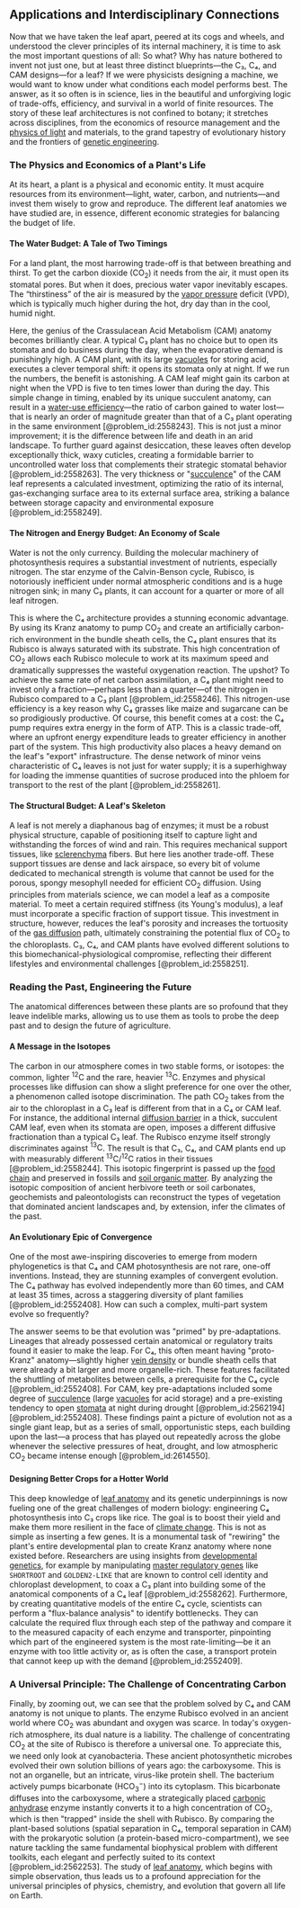 ## Applications and Interdisciplinary Connections

Now that we have taken the leaf apart, peered at its cogs and wheels, and understood the clever principles of its internal machinery, it is time to ask the most important questions of all: So what? Why has nature bothered to invent not just one, but at least three distinct blueprints—the C₃, C₄, and CAM designs—for a leaf? If we were physicists designing a machine, we would want to know under what conditions each model performs best. The answer, as it so often is in science, lies in the beautiful and unforgiving logic of trade-offs, efficiency, and survival in a world of finite resources. The story of these leaf architectures is not confined to botany; it stretches across disciplines, from the economics of resource management and the [physics of light](@article_id:274433) and materials, to the grand tapestry of evolutionary history and the frontiers of [genetic engineering](@article_id:140635).

### The Physics and Economics of a Plant's Life

At its heart, a plant is a physical and economic entity. It must acquire resources from its environment—light, water, carbon, and nutrients—and invest them wisely to grow and reproduce. The different leaf anatomies we have studied are, in essence, different economic strategies for balancing the budget of life.

#### The Water Budget: A Tale of Two Timings

For a land plant, the most harrowing trade-off is that between breathing and thirst. To get the carbon dioxide ($\text{CO}_2$) it needs from the air, it must open its stomatal pores. But when it does, precious water vapor inevitably escapes. The “thirstiness” of the air is measured by the [vapor pressure](@article_id:135890) deficit (VPD), which is typically much higher during the hot, dry day than in the cool, humid night.

Here, the genius of the Crassulacean Acid Metabolism (CAM) anatomy becomes brilliantly clear. A typical C₃ plant has no choice but to open its stomata and do business during the day, when the evaporative demand is punishingly high. A CAM plant, with its large [vacuoles](@article_id:195399) for storing acid, executes a clever temporal shift: it opens its stomata only at night. If we run the numbers, the benefit is astonishing. A CAM leaf might gain its carbon at night when the VPD is five to ten times lower than during the day. This simple change in timing, enabled by its unique succulent anatomy, can result in a [water-use efficiency](@article_id:143696)—the ratio of carbon gained to water lost—that is nearly an order of magnitude greater than that of a C₃ plant operating in the same environment [@problem_id:2558243]. This is not just a minor improvement; it is the difference between life and death in an arid landscape. To further guard against desiccation, these leaves often develop exceptionally thick, waxy cuticles, creating a formidable barrier to uncontrolled water loss that complements their strategic stomatal behavior [@problem_id:2558263]. The very thickness or "[succulence](@article_id:177570)" of the CAM leaf represents a calculated investment, optimizing the ratio of its internal, gas-exchanging surface area to its external surface area, striking a balance between storage capacity and environmental exposure [@problem_id:2558249].

#### The Nitrogen and Energy Budget: An Economy of Scale

Water is not the only currency. Building the molecular machinery of photosynthesis requires a substantial investment of nutrients, especially nitrogen. The star enzyme of the Calvin-Benson cycle, Rubisco, is notoriously inefficient under normal atmospheric conditions and is a huge nitrogen sink; in many C₃ plants, it can account for a quarter or more of all leaf nitrogen.

This is where the C₄ architecture provides a stunning economic advantage. By using its Kranz anatomy to pump $\text{CO}_2$ and create an artificially carbon-rich environment in the bundle sheath cells, the C₄ plant ensures that its Rubisco is always saturated with its substrate. This high concentration of $\text{CO}_2$ allows each Rubisco molecule to work at its maximum speed and dramatically suppresses the wasteful oxygenation reaction. The upshot? To achieve the same rate of net carbon assimilation, a C₄ plant might need to invest only a fraction—perhaps less than a quarter—of the nitrogen in Rubisco compared to a C₃ plant [@problem_id:2558246]. This nitrogen-use efficiency is a key reason why C₄ grasses like maize and sugarcane can be so prodigiously productive. Of course, this benefit comes at a cost: the C₄ pump requires extra energy in the form of ATP. This is a classic trade-off, where an upfront energy expenditure leads to greater efficiency in another part of the system. This high productivity also places a heavy demand on the leaf's "export" infrastructure. The dense network of minor veins characteristic of C₄ leaves is not just for water supply; it is a superhighway for loading the immense quantities of sucrose produced into the phloem for transport to the rest of the plant [@problem_id:2558261].

#### The Structural Budget: A Leaf's Skeleton

A leaf is not merely a diaphanous bag of enzymes; it must be a robust physical structure, capable of positioning itself to capture light and withstanding the forces of wind and rain. This requires mechanical support tissues, like [sclerenchyma](@article_id:144795) fibers. But here lies another trade-off. These support tissues are dense and lack airspace, so every bit of volume dedicated to mechanical strength is volume that cannot be used for the porous, spongy mesophyll needed for efficient $\text{CO}_2$ diffusion. Using principles from materials science, we can model a leaf as a composite material. To meet a certain required stiffness (its Young's modulus), a leaf must incorporate a specific fraction of support tissue. This investment in structure, however, reduces the leaf's porosity and increases the tortuosity of the [gas diffusion](@article_id:190868) path, ultimately constraining the potential flux of $\text{CO}_2$ to the chloroplasts. C₃, C₄, and CAM plants have evolved different solutions to this biomechanical-physiological compromise, reflecting their different lifestyles and environmental challenges [@problem_id:2558251].

### Reading the Past, Engineering the Future

The anatomical differences between these plants are so profound that they leave indelible marks, allowing us to use them as tools to probe the deep past and to design the future of agriculture.

#### A Message in the Isotopes

The carbon in our atmosphere comes in two stable forms, or isotopes: the common, lighter $^{12}\text{C}$ and the rare, heavier $^{13}\text{C}$. Enzymes and physical processes like diffusion can show a slight preference for one over the other, a phenomenon called isotope discrimination. The path $\text{CO}_2$ takes from the air to the chloroplast in a C₃ leaf is different from that in a C₄ or CAM leaf. For instance, the additional internal [diffusion barrier](@article_id:147915) in a thick, succulent CAM leaf, even when its stomata are open, imposes a different diffusive fractionation than a typical C₃ leaf. The Rubisco enzyme itself strongly discriminates against $^{13}\text{C}$. The result is that C₃, C₄, and CAM plants end up with measurably different $^{13}\text{C}$/$^{12}\text{C}$ ratios in their tissues [@problem_id:2558244]. This isotopic fingerprint is passed up the [food chain](@article_id:143051) and preserved in fossils and [soil organic matter](@article_id:186405). By analyzing the isotopic composition of ancient herbivore teeth or soil carbonates, geochemists and paleontologists can reconstruct the types of vegetation that dominated ancient landscapes and, by extension, infer the climates of the past.

#### An Evolutionary Epic of Convergence

One of the most awe-inspiring discoveries to emerge from modern phylogenetics is that C₄ and CAM photosynthesis are not rare, one-off inventions. Instead, they are stunning examples of convergent evolution. The C₄ pathway has evolved independently more than 60 times, and CAM at least 35 times, across a staggering diversity of plant families [@problem_id:2552408]. How can such a complex, multi-part system evolve so frequently?

The answer seems to be that evolution was "primed" by pre-adaptations. Lineages that already possessed certain anatomical or regulatory traits found it easier to make the leap. For C₄, this often meant having "proto-Kranz" anatomy—slightly higher [vein density](@article_id:167317) or bundle sheath cells that were already a bit larger and more organelle-rich. These features facilitated the shuttling of metabolites between cells, a prerequisite for the C₄ cycle [@problem_id:2552408]. For CAM, key pre-adaptations included some degree of [succulence](@article_id:177570) (large [vacuoles](@article_id:195399) for acid storage) and a pre-existing tendency to open [stomata](@article_id:144521) at night during drought [@problem_id:2562194] [@problem_id:2552408]. These findings paint a picture of evolution not as a single giant leap, but as a series of small, opportunistic steps, each building upon the last—a process that has played out repeatedly across the globe whenever the selective pressures of heat, drought, and low atmospheric $\text{CO}_2$ became intense enough [@problem_id:2614550].

#### Designing Better Crops for a Hotter World

This deep knowledge of [leaf anatomy](@article_id:162396) and its genetic underpinnings is now fueling one of the great challenges of modern biology: engineering C₄ photosynthesis into C₃ crops like rice. The goal is to boost their yield and make them more resilient in the face of [climate change](@article_id:138399). This is not as simple as inserting a few genes. It is a monumental task of "rewiring" the plant's entire developmental plan to create Kranz anatomy where none existed before. Researchers are using insights from [developmental genetics](@article_id:262724), for example by manipulating [master regulatory genes](@article_id:267549) like `SHORTROOT` and `GOLDEN2-LIKE` that are known to control cell identity and chloroplast development, to coax a C₃ plant into building some of the anatomical components of a C₄ leaf [@problem_id:2558262]. Furthermore, by creating quantitative models of the entire C₄ cycle, scientists can perform a "flux-balance analysis" to identify bottlenecks. They can calculate the required flux through each step of the pathway and compare it to the measured capacity of each enzyme and transporter, pinpointing which part of the engineered system is the most rate-limiting—be it an enzyme with too little activity or, as is often the case, a transport protein that cannot keep up with the demand [@problem_id:2552409].

### A Universal Principle: The Challenge of Concentrating Carbon

Finally, by zooming out, we can see that the problem solved by C₄ and CAM anatomy is not unique to plants. The enzyme Rubisco evolved in an ancient world where $\text{CO}_2$ was abundant and oxygen was scarce. In today's oxygen-rich atmosphere, its dual nature is a liability. The challenge of concentrating $\text{CO}_2$ at the site of Rubisco is therefore a universal one. To appreciate this, we need only look at cyanobacteria. These ancient photosynthetic microbes evolved their own solution billions of years ago: the carboxysome. This is not an organelle, but an intricate, virus-like protein shell. The bacterium actively pumps bicarbonate ($\text{HCO}_3^-$) into its cytoplasm. This bicarbonate diffuses into the carboxysome, where a strategically placed [carbonic anhydrase](@article_id:154954) enzyme instantly converts it to a high concentration of $\text{CO}_2$, which is then "trapped" inside the shell with Rubisco. By comparing the plant-based solutions (spatial separation in C₄, temporal separation in CAM) with the prokaryotic solution (a protein-based micro-compartment), we see nature tackling the same fundamental biophysical problem with different toolkits, each elegant and perfectly suited to its context [@problem_id:2562253]. The study of [leaf anatomy](@article_id:162396), which begins with simple observation, thus leads us to a profound appreciation for the universal principles of physics, chemistry, and evolution that govern all life on Earth.